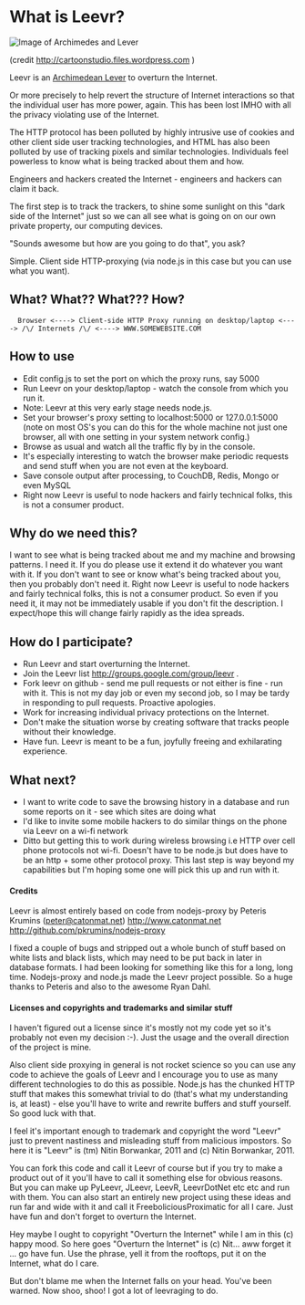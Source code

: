 # What is Leevr?


![Image of Archimedes and Lever](http://4.bp.blogspot.com/_3vg_LrxE41Q/TUKhjCk7P3I/AAAAAAAAAeA/ezxufpmOCNA/s1600/Archimedes+lever.jpg)

(credit http://cartoonstudio.files.wordpress.com )

Leevr is an [Archimedean Lever](http://www.goodreads.com/quotes/show/16830 "Give me a place to stand, and a lever long enough, and I will move the world")  to overturn the Internet.  

Or more precisely to help revert the structure of Internet interactions so that the individual user has more power, again.  This has been lost IMHO with all the privacy violating use of the Internet. 

The HTTP protocol has been polluted by highly intrusive use of cookies and other client side user tracking technologies, and HTML has also been polluted by use of tracking pixels and similar technologies.  Individuals feel powerless to know what is being tracked about them and how.

Engineers and hackers created the Internet - engineers and hackers can claim it back.

The first step is to track the trackers, to shine some sunlight on this "dark side of the Internet" just so we can all see what is going on on our own private property, our computing devices.

"Sounds awesome but how are you going to do that", you ask? 

Simple. Client side HTTP-proxying (via node.js in this case but you can use what you want).

## What? What?? What??? How?  

      Browser <----> Client-side HTTP Proxy running on desktop/laptop <----> /\/ Internets /\/ <----> WWW.SOMEWEBSITE.COM

## How to use

* Edit config.js to set the port on which the proxy runs, say 5000
* Run Leevr on your desktop/laptop - watch the console from which you run it. 
* Note: Leevr at this very early stage needs node.js. 
* Set your browser's proxy setting to localhost:5000 or 127.0.0.1:5000 (note on most OS's you can do this for the whole machine not just one browser, all with one setting in your system network config.)
* Browse as usual and watch all the traffic fly by in the console.
* It's especially interesting to watch the browser make periodic requests and send stuff when you are not even at the keyboard.
* Save console output after processing, to CouchDB, Redis, Mongo or even MySQL
* Right now Leevr is useful to node hackers and fairly technical folks, this is not a consumer product.

## Why do we need this?

I want to see what is being tracked about me and my machine and browsing patterns.  I need it.  If you do please use it extend it do whatever you want with it. If you don't want to see or know what's being tracked about you, then you probably don't need it.
Right now Leevr is useful to node hackers and fairly technical folks, this is not a consumer product.  So even if you need it, it may not be immediately usable if you don't fit the description.  I expect/hope this will change fairly rapidly as the idea spreads.

## How do I participate?

* Run Leevr and start overturning the Internet.
* Join the Leevr list http://groups.google.com/group/leevr .
* Fork leevr on github - send me pull requests or not either is fine - run with it.  This is not my day job or even my second job, so I may be tardy in responding to pull requests. Proactive apologies.
* Work for increasing individual privacy protections on the Internet.
* Don't make the situation worse by creating software that tracks people without their knowledge. 
* Have fun.  Leevr is meant to be a fun, joyfully freeing and exhilarating experience.

## What next?

* I want to write code to save the browsing history in a database and run some reports on it - see which sites are doing what
* I'd like to invite some mobile hackers to do similar things on the phone via Leevr on a wi-fi network
* Ditto but getting this to work during wireless browsing i.e HTTP over cell phone protocols not wi-fi. Doesn't have to be node.js but does have to be an http + some other protocol proxy. This last step is way beyond my capabilities but I'm hoping some one will pick this up and run with it.

#### Credits

Leevr is almost entirely based on code from nodejs-proxy by Peteris Krumins (peter@catonmat.net)  http://www.catonmat.net  
http://github.com/pkrumins/nodejs-proxy

I fixed a couple of bugs and stripped out a whole bunch of stuff based on white lists and black lists, which may need to be put back in later in database formats. I had been looking for something like this for a long, long time. Nodejs-proxy and node.js made the Leevr project possible. 
So a huge thanks to Peteris and also to the awesome Ryan Dahl.

#### Licenses and copyrights and trademarks and similar stuff

I haven't figured out a license since it's mostly not my code yet so it's probably not even my decision :-).
Just the usage and the overall direction of the project is mine.

Also client side proxying in general is not rocket science so you can use any code to achieve the goals of Leevr and I encourage you to use as many different
technologies to do this as possible.  Node.js has the chunked HTTP stuff that makes this somewhat trivial to do (that's what my understanding is, at least) - else you'll have to write and rewrite buffers and stuff yourself. So good luck with that.

I feel it's important enough to trademark and copyright the word "Leevr" just to prevent nastiness and misleading stuff from malicious impostors. So here it is
"Leevr" is (tm) Nitin Borwankar, 2011 and (c) Nitin Borwankar, 2011.

You can fork this code and call it Leevr of course but if you try to make a product out of it you'll have to call it something else for obvious reasons.
But you can make up PyLeevr, JLeevr, LeevR, LeevrDotNet etc etc and run with them.
You can also start an entirely new project using these ideas and run far and wide with it and call it FreeboliciousProximatic for all I care.
Just have fun and don't forget to overturn the Internet.

Hey maybe I ought to copyright "Overturn the Internet" while I am in this (c) happy mood.
So here goes "Overturn the Internet" is (c) Nit... aww forget it ... go have fun. Use the phrase, yell it from the rooftops, put it on the Internet, what do I care.  

But don't blame me when the Internet falls on your head. You've been warned. Now shoo, shoo! I got a lot of leevraging to do.



